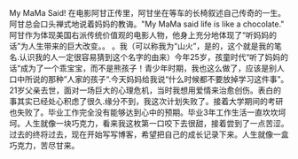 My MaMa Said!
  在电影阿甘正传里，阿甘坐在等车的长椅叙述自己传奇的一生。阿甘总会口头禅式地说着妈妈的教诲。"My MaMa said life is like a chocolate." 阿甘作为体现美国右派传统价值观的电影人物，他身上充分地体现了“听妈妈的话”为人生带来的巨大改变。。
。我（可以称我为“山火”，是的，这个就是我的笔名.认识我的人一定很容易猜到这个名字的由来）今年25岁，孩童时代“听了妈妈的话“成为了一个乖宝宝，而不是熊孩子！青少年时期，我也这么做了，应该是别人口中所说的那种”人家的孩子“.今天妈妈给我说“什么时候都不要放掉学习这件事”。
  21岁父亲去世，面对一场巨大的心理危机，当时我想用爱情来治愈创伤。表白的事其实已经处心积虑了很久.缘分不到，我这次计划失败了。接着大学期间的考研也失败了。毕业工作完全没有能够达到心中的预期。毕业3年工作生活一直坎坎坷坷。人生就像一块巧克力，看来我这枚第一口咬下去很甜，接着尝到了一点苦涩。
  过去的终将过去，现在开始写写博客，希望把自己的成长记录下来。人生就像一盒巧克力，苦尽甘来。
